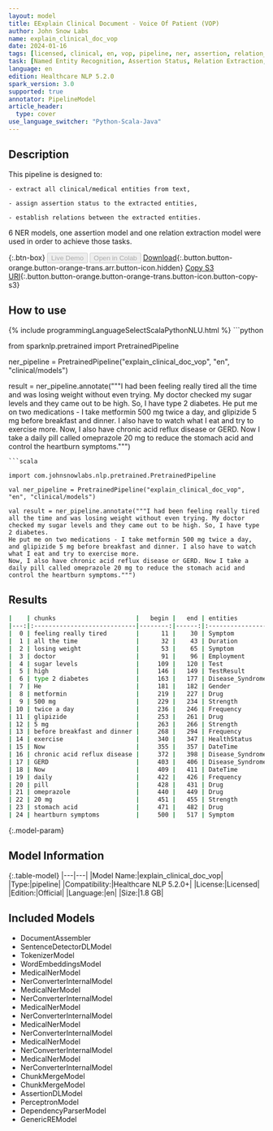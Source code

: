 ```yaml
---
layout: model
title: EExplain Clinical Document - Voice Of Patient (VOP)
author: John Snow Labs
name: explain_clinical_doc_vop
date: 2024-01-16
tags: [licensed, clinical, en, vop, pipeline, ner, assertion, relation_extraction]
task: [Named Entity Recognition, Assertion Status, Relation Extraction, Pipeline Healthcare]
language: en
edition: Healthcare NLP 5.2.0
spark_version: 3.0
supported: true
annotator: PipelineModel
article_header:
  type: cover
use_language_switcher: "Python-Scala-Java"
---
```


## Description

This pipeline is designed to:

    - extract all clinical/medical entities from text,

    - assign assertion status to the extracted entities,

    - establish relations between the extracted entities.

6 NER models, one assertion model and one relation extraction model were used in order to achieve those tasks.

{:.btn-box}
<button class="button button-orange" disabled>Live Demo</button>
<button class="button button-orange" disabled>Open in Colab</button>
[Download](https://s3.amazonaws.com/auxdata.johnsnowlabs.com/clinical/models/explain_clinical_doc_vop_en_5.2.0_3.0_1705417945784.zip){:.button.button-orange.button-orange-trans.arr.button-icon.hidden}
[Copy S3 URI](s3://auxdata.johnsnowlabs.com/clinical/models/explain_clinical_doc_vop_en_5.2.0_3.0_1705417945784.zip){:.button.button-orange.button-orange-trans.button-icon.button-copy-s3}

## How to use



<div class="tabs-box" markdown="1">
{% include programmingLanguageSelectScalaPythonNLU.html %}
```python

from sparknlp.pretrained import PretrainedPipeline

ner_pipeline = PretrainedPipeline("explain_clinical_doc_vop", "en", "clinical/models")

result = ner_pipeline.annotate("""I had been feeling really tired all the time and was losing weight without even trying. My doctor checked my sugar levels and they came out to be high. So, I have type 2 diabetes. 
He put me on two medications - I take metformin 500 mg twice a day, and glipizide 5 mg before breakfast and dinner. I also have to watch what I eat and try to exercise more.
Now, I also have chronic acid reflux disease or GERD. Now I take a daily pill called omeprazole 20 mg to reduce the stomach acid and control the heartburn symptoms.""")

```
```scala

import com.johnsnowlabs.nlp.pretrained.PretrainedPipeline

val ner_pipeline = PretrainedPipeline("explain_clinical_doc_vop", "en", "clinical/models")

val result = ner_pipeline.annotate("""I had been feeling really tired all the time and was losing weight without even trying. My doctor checked my sugar levels and they came out to be high. So, I have type 2 diabetes. 
He put me on two medications - I take metformin 500 mg twice a day, and glipizide 5 mg before breakfast and dinner. I also have to watch what I eat and try to exercise more.
Now, I also have chronic acid reflux disease or GERD. Now I take a daily pill called omeprazole 20 mg to reduce the stomach acid and control the heartburn symptoms.""")

```
</div>

## Results

```bash
|    | chunks                      |   begin |   end | entities                  |
|---:|:----------------------------|--------:|------:|:--------------------------|
|  0 | feeling really tired        |      11 |    30 | Symptom                   |
|  1 | all the time                |      32 |    43 | Duration                  |
|  2 | losing weight               |      53 |    65 | Symptom                   |
|  3 | doctor                      |      91 |    96 | Employment                |
|  4 | sugar levels                |     109 |   120 | Test                      |
|  5 | high                        |     146 |   149 | TestResult                |
|  6 | type 2 diabetes             |     163 |   177 | Disease_Syndrome_Disorder |
|  7 | He                          |     181 |   182 | Gender                    |
|  8 | metformin                   |     219 |   227 | Drug                      |
|  9 | 500 mg                      |     229 |   234 | Strength                  |
| 10 | twice a day                 |     236 |   246 | Frequency                 |
| 11 | glipizide                   |     253 |   261 | Drug                      |
| 12 | 5 mg                        |     263 |   266 | Strength                  |
| 13 | before breakfast and dinner |     268 |   294 | Frequency                 |
| 14 | exercise                    |     340 |   347 | HealthStatus              |
| 15 | Now                         |     355 |   357 | DateTime                  |
| 16 | chronic acid reflux disease |     372 |   398 | Disease_Syndrome_Disorder |
| 17 | GERD                        |     403 |   406 | Disease_Syndrome_Disorder |
| 18 | Now                         |     409 |   411 | DateTime                  |
| 19 | daily                       |     422 |   426 | Frequency                 |
| 20 | pill                        |     428 |   431 | Drug                      |
| 21 | omeprazole                  |     440 |   449 | Drug                      |
| 22 | 20 mg                       |     451 |   455 | Strength                  |
| 23 | stomach acid                |     471 |   482 | Drug                      |
| 24 | heartburn symptoms          |     500 |   517 | Symptom                   |
```

{:.model-param}
## Model Information

{:.table-model}
|---|---|
|Model Name:|explain_clinical_doc_vop|
|Type:|pipeline|
|Compatibility:|Healthcare NLP 5.2.0+|
|License:|Licensed|
|Edition:|Official|
|Language:|en|
|Size:|1.8 GB|

## Included Models

- DocumentAssembler
- SentenceDetectorDLModel
- TokenizerModel
- WordEmbeddingsModel
- MedicalNerModel
- NerConverterInternalModel
- MedicalNerModel
- NerConverterInternalModel
- MedicalNerModel
- NerConverterInternalModel
- MedicalNerModel
- NerConverterInternalModel
- MedicalNerModel
- NerConverterInternalModel
- MedicalNerModel
- NerConverterInternalModel
- ChunkMergeModel
- ChunkMergeModel
- AssertionDLModel
- PerceptronModel
- DependencyParserModel
- GenericREModel